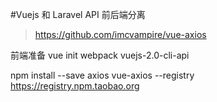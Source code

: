 #Vuejs 和 Laravel API 前后端分离

>https://github.com/imcvampire/vue-axios

前端准备
vue init webpack vuejs-2.0-cli-api

npm install --save axios vue-axios --registry https://registry.npm.taobao.org


